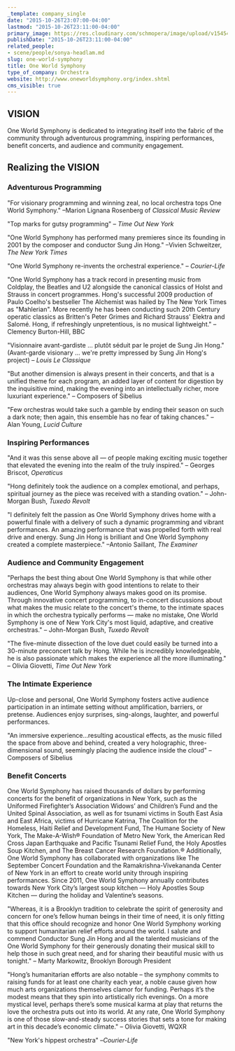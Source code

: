 ```yaml
---
_template: company_single
date: "2015-10-26T23:07:00-04:00"
lastmod: "2015-10-26T23:11:00-04:00"
primary_image: https://res.cloudinary.com/schmopera/image/upload/v1545409169/media/webhook-uploads/1445915476204/OWS.jpg.jpg
publishDate: "2015-10-26T23:11:00-04:00"
related_people:
- scene/people/sonya-headlam.md
slug: one-world-symphony
title: One World Symphony
type_of_company: Orchestra
website: http://www.oneworldsymphony.org/index.shtml
cms_visible: true
---
```


## VISION

One World Symphony is dedicated to integrating itself into the fabric of the community through adventurous programming, inspiring performances, benefit concerts, and audience and community engagement.

## Realizing the VISION

### Adventurous Programming

"For visionary programming and winning zeal, no local orchestra tops One World Symphony." –Marion Lignana Rosenberg of *Classical Music Review*

"Top marks for gutsy programming" – *Time Out New York*

"One World Symphony has performed many premieres since its founding in 2001 by the composer and conductor Sung Jin Hong." –Vivien Schweitzer, *The New York Times*

"One World Symphony re-invents the orchestral experience." – *Courier-Life*

"One World Symphony has a track record in presenting music from Coldplay, the Beatles and U2 alongside the canonical classics of Holst and Strauss in concert programmes. Hong's successful 2009 production of Paulo Coelho's bestseller The Alchemist was hailed by The New York Times as "Mahlerian". More recently he has been conducting such 20th Century operatic classics as Britten's Peter Grimes and Richard Strauss' Elektra and Salomé. Hong, if refreshingly unpretentious, is no musical lightweight." –Clemency Burton-Hill, BBC

"Visionnaire avant-gardiste ... plutôt séduit par le projet de Sung Jin Hong." (Avant-garde visionary ... we're pretty impressed by Sung Jin Hong's project) – *Louis Le Classique*

"But another dimension is always present in their concerts, and that is a unified theme for each program, an added layer of content for digestion by the inquisitive mind, making the evening into an intellectually richer, more luxuriant experience." – Composers of Sibelius

"Few orchestras would take such a gamble by ending their season on such a dark note; then again, this ensemble has no fear of taking chances." – Alan Young, *Lucid Culture*

### Inspiring Performances

"And it was this sense above all — of people making exciting music together that elevated the evening into the realm of the truly inspired." – Georges Briscot, *Operaticus*

"Hong definitely took the audience on a complex emotional, and perhaps, spiritual journey as the piece was received with a standing ovation." – John-Morgan Bush, *Tuxedo Revolt*

"I definitely felt the passion as One World Symphony drives home with a powerful finale with a delivery of such a dynamic programming and vibrant performances. An amazing performance that was propelled forth with real drive and energy. Sung Jin Hong is brilliant and One World Symphony created a complete masterpiece." –Antonio Saillant, *The Examiner*

### Audience and Community Engagement

"Perhaps the best thing about One World Symphony is that while other orchestras may always begin with good intentions to relate to their audiences, One World Symphony always makes good on its promise.  Through innovative concert programming, to in-concert discussions about what makes the music relate to the concert's theme, to the intimate spaces in which the orchestra typically performs — make no mistake, One World Symphony is one of New York City's most liquid, adaptive, and creative orchestras." – John-Morgan Bush, *Tuxedo Revolt*

"The five-minute dissection of the love duet could easily be turned into a 30-minute preconcert talk by Hong. While he is incredibly knowledgeable, he is also passionate which makes the experience all the more illuminating." – Olivia Giovetti, *Time Out New York*

### The Intimate Experience

Up-close and personal, One World Symphony fosters active audience participation in an intimate setting without amplification, barriers, or pretense. Audiences enjoy surprises, sing-alongs, laughter, and powerful performances.

"An immersive experience...resulting acoustical effects, as the music filled the space from above and behind, created a very holographic, three-dimensional sound, seemingly placing the audience inside the cloud" – Composers of Sibelius

### Benefit Concerts

One World Symphony has raised thousands of dollars by performing concerts for the benefit of organizations in New York, such as the Uniformed Firefighter’s Association Widows’ and Children’s Fund and the United Spinal Association, as well as for tsunami victims in South East Asia and East Africa, victims of Hurricane Katrina, The Coalition for the Homeless, Haiti Relief and Development Fund, The Humane Society of New York, The Make-A-Wish® Foundation of Metro New York, the American Red Cross Japan Earthquake and Pacific Tsunami Relief Fund, the Holy Apostles Soup Kitchen, and The Breast Cancer Research Foundation.® Additionally, One World Symphony has collaborated with organizations like The September Concert Foundation and the Ramakrishna-Vivekananda Center of New York in an effort to create world unity through inspiring performances. Since 2011, One World Symphony annually contributes towards New York City’s largest soup kitchen — Holy Apostles Soup Kitchen — during the holiday and Valentine’s seasons.

"Whereas, it is a Brooklyn tradition to celebrate the spirit of generosity and concern for one’s fellow human beings in their time of need, it is only fitting that this office should recognize and honor One World Symphony working to support humanitarian relief efforts around the world. I salute and commend Conductor Sung Jin Hong and all the talented musicians of the One World Symphony for their generously donating their musical skill to help those in such great need, and for sharing their beautiful music with us tonight." – Marty Markowitz, Brooklyn Borough President

"Hong’s humanitarian efforts are also notable – the symphony commits to raising funds for at least one charity each year, a noble cause given how much arts organizations themselves clamor for funding. Perhaps it’s the modest means that they spin into artistically rich evenings. On a more mystical level, perhaps there’s some musical karma at play that returns the love the orchestra puts out into its world. At any rate, One World Symphony is one of those slow-and-steady success stories that sets a tone for making art in this decade’s economic climate." – Olivia Giovetti, WQXR

"New York's hippest orchestra" –*Courier-Life*
